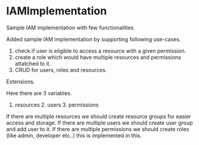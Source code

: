 # IAMImplementation
Sample IAM implementation with few functionalities


Added sample IAM implementation by supporting following use-cases.

1. check if user is eligible to access a resource with a given permission.
2. create a role which would have multiple resources and permissions attatched to it.
3. CRUD for users, roles and resources.


Extensions.

Here there are 3 variables.

1. resources 2. users 3. permissions

If there are multiple resources we should create resource groups for easier access and storage.
If there are multiple users we should create user group and add user to it.
If there are multiple permissions we should create roles (like admin, developer etc..) this is implemented in this.

